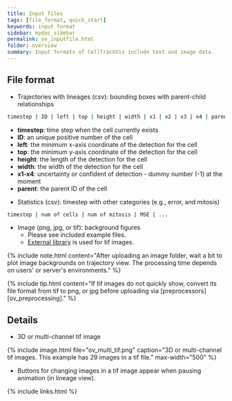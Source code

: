 ```yaml
---
title: Input files
tags: [file_format, quick_start]
keywords: input format
sidebar: mydoc_sidebar
permalink: ov_inputfile.html
folder: overview
summary: Input formats of CellTrackVis include text and image data.
---
```


## File format
- Trajectories with lineages (csv): bounding boxes with parent-child relationships
```bash
timestep | ID | left | top | height | width | x1 | x2 | x3 | x4 | parent
```
  * **timestep**: time step when the cell currently exists
  * **ID**: an unique positive number of the cell
  * **left**: the minimum x-axis coordinate of the detection for the cell
  * **top**: the minimum y-axis coordinate of the detection for the cell
  * **height**: the length of the detection for the cell
  * **width**: the width of the detection for the cell
  * **x1-x4**: uncertainty or confident of detection - dummy number (-1) at the moment
  * **parent**: the parent ID of the cell

- Statistics (csv): timestep with other categories (e.g., error, and mitosis)
```bash
timestep | num of cells | num of mitosis | MSE | ... 
```

- Image (png, jpg, or tif): background figures
  * Please see included example files.
  * [External library](https://github.com/seikichi/tiff.js) is used for tif images.

{% include note.html content="After uploading an image folder, wait a bit to plot image backgrounds on trajectory view. The processing time depends on users' or server's environments." %}

{% include tip.html content="If tif images do not quickly show, convert its file format from tif to png, or jpg before uploading via [preprocessors][ov_preprocessing]." %}

## Details

- 3D or multi-channel tif image

{% include image.html file="ov_multi_tif.png" caption="3D or multi-channel tif images. This example has 29 images in a tif file." max-width="500" %}

* Buttons for changing images in a tif image appear when pausing animation (in lineage view).

{% include links.html %}
